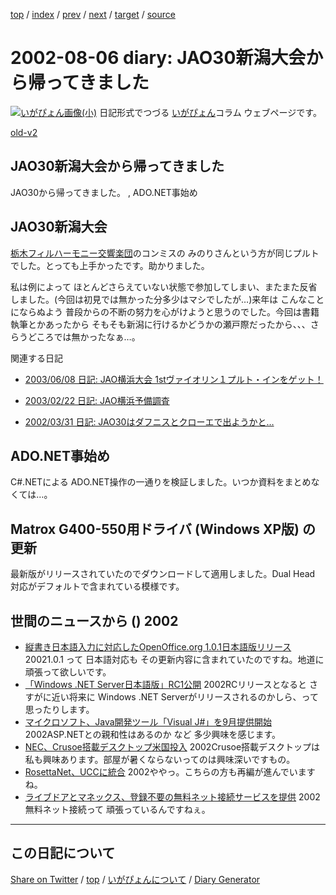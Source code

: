 [top](https://igapyon.github.io/diary/) 
 / [index](https://igapyon.github.io/diary/2002/index.html) 
 / [prev](https://igapyon.github.io/diary/2002/ig020731.html) 
 / [next](https://igapyon.github.io/diary/2002/ig020807.html) 
 / [target](https://igapyon.github.io/diary/2002/ig020806.html) 
 / [source](https://github.com/igapyon/diary/blob/gh-pages/2002/ig020806.html.src.md) 

2002-08-06 diary: JAO30新潟大会から帰ってきました
=====================================================================================================
[![いがぴょん画像(小)](https://igapyon.github.io/diary/images/iga200306s.jpg "いがぴょん")](https://igapyon.github.io/diary/memo/memoigapyon.html) 日記形式でつづる [いがぴょん](https://igapyon.github.io/diary/memo/memoigapyon.html)コラム ウェブページです。

[old-v2](ig020806-orig.html)

## JAO30新潟大会から帰ってきました

JAO30から帰ってきました。 , ADO.NET事始め


## JAO30新潟大会

[栃木フィルハーモニー交響楽団](http://tochi-phil.hoops.ne.jp/)のコンミスの みのりさんという方が同じプルトでした。とっても上手かったです。助かりました。

私は例によって ほとんどさらえていない状態で参加してしまい、またまた反省しました。(今回は初見では無かった分多少はマシでしたが…)来年は こんなことにならぬよう 普段からの不断の努力を心がけようと思うのでした。今回は書籍執筆とかあったから そもそも新潟に行けるかどうかの瀬戸際だったから、、、さらうどころでは無かったなぁ…。

関連する日記

* [2003/06/08 日記: JAO横浜大会 1stヴァイオリン１プルト・インをゲット！](../2003/ig030608.html)
  
* [2003/02/22 日記: JAO横浜予備調査](../2003/ig030222.html)
  
* [2002/03/31 日記: JAO30はダフニスとクローエで出ようかと…](ig020331.html)

## ADO.NET事始め

C#.NETによる ADO.NET操作の一通りを検証しました。いつか資料をまとめなくては…。

## Matrox G400-550用ドライバ (Windows XP版) の更新

最新版がリリースされていたのでダウンロードして適用しました。Dual Head 対応がデフォルトで含まれている模様です。

## 世間のニュースから () 2002

* [縦書き日本語入力に対応したOpenOffice.org 1.0.1日本語版リリース](http://linux.ascii24.com/linux/news/today/2002/08/05/637725-000.html)  20021.0.1 って 日本語対応も その更新内容に含まれていたのですね。地道に頑張って欲しいです。
* [「Windows .NET Server日本語版」RC1公開](http://www.zdnet.co.jp/news/0208/05/njbt_05.html)  2002RCリリースとなると さすがに近い将来に Windows .NET Serverがリリースされるのかしら、って思ったりします。
* [マイクロソフト、Java開発ツール「Visual J#」を9月提供開始](http://www.watch.impress.co.jp/pc/docs/2002/0801/ms.htm)  2002ASP.NETとの親和性はあるのか など 多少興味を感じます。
* [NEC、Crusoe搭載デスクトップ米国投入](http://www.zdnet.co.jp/news/0208/06/nebt_06.html)  2002Crusoe搭載デスクトップは私も興味あります。部屋が暑くならないってのは興味深いですもの。
* [RosettaNet、UCCに統合](http://www.zdnet.co.jp/news/0208/06/nebt_05.html)  2002ややっ。こちらの方も再編が進んでいますね。
* [ライブドアとマネックス、登録不要の無料ネット接続サービスを提供](http://www.zdnet.co.jp/news/0208/05/njbt_11.html)  2002無料ネット接続って 頑張っているんですねぇ。

----------------------------------------------------------------------------------------------------

## この日記について

[Share on Twitter](https://twitter.com/intent/tweet?hashtags=igapyon%2Cdiary%2C%E3%81%84%E3%81%8C%E3%81%B4%E3%82%87%E3%82%93&text=JAO30%E6%96%B0%E6%BD%9F%E5%A4%A7%E4%BC%9A%E3%81%8B%E3%82%89%E5%B8%B0%E3%81%A3%E3%81%A6%E3%81%8D%E3%81%BE%E3%81%97%E3%81%9F&url=https%3A%2F%2Figapyon.github.io%2Fdiary%2F2002%2Fig020806.html) / [top](../index.html) / [いがぴょんについて](https://igapyon.github.io/diary/memo/memoigapyon.html) / [Diary Generator](https://github.com/igapyon/igapyonv3)
